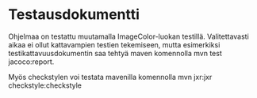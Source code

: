 # Testausdokumentti #

Ohjelmaa on testattu muutamalla ImageColor-luokan testillä. Valitettavasti aikaa ei ollut kattavampien testien tekemiseen, mutta esimerkiksi testikattavuusdokumentin saa tehtyä maven komennolla mvn test jacoco:report.

Myös checkstylen voi testata mavenilla komennolla mvn jxr:jxr checkstyle:checkstyle
